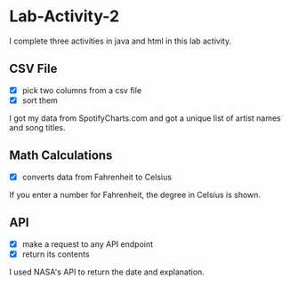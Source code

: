 # Lab-Activity-2
I complete three activities in java and html in this lab activity.

## CSV File
- [x] pick two columns from a csv file
- [x] sort them

I got my data from SpotifyCharts.com and got a unique list of artist names and song titles.

## Math Calculations
- [x] converts data from Fahrenheit to Celsius

If you enter a number for Fahrenheit, the degree in Celsius is shown.

## API
- [x] make a request to any API endpoint
- [x] return its contents

I used NASA's API to return the date and explanation.


